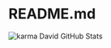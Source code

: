 # README.md
![karma David GitHub Stats](https://github-readme-stats.vercel.app/api?username=Karma-kh3n&show_icons=true)
